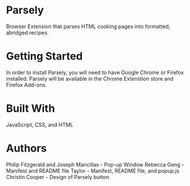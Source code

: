 # Parsely
Browser Extension that parses HTML cooking pages into formatted, abridged recipes. 

# Getting Started

In order to install Parsely, you will need to have Google Chrome or Firefox installed. Parsely will be available in the Chrome Extenstion store and Firefox Add-ons. 

# Built With

JavaScript, CSS, and HTML

# Authors

Philip Fitzgerald and Joseph Mancillas - Pop-up Window 
Rebecca Geng - Manifest and README file 
Taylor - Manifest, README file, and popup.js 
Christin Cooper - Design of Parsely button 

